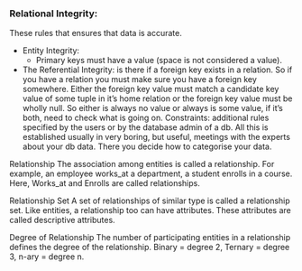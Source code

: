 ### Relational Integrity:

These rules that ensures that data is accurate.

* Entity Integrity:
  - Primary keys must have a value (space is not considered a value).
* The Referential Integrity:
  is there if a foreign key exists in a relation. So if you have a relation you must make sure you have a foreign key somewhere. Either the foreign key value must match a candidate key value of some tuple in it’s home relation or the foreign key value must be wholly null. So either is always no value or always is some value, if it’s both, need to check what is going on.
 Constraints: additional rules specified by the users or by the database admin of a db.
 All this is established usually in very boring, but useful, meetings with the experts about your db data. There you decide how to categorise your data.


 Relationship
 The association among entities is called a relationship. For example, an employee works_at a department, a student enrolls in a course. Here, Works_at and Enrolls are called relationships.

 Relationship Set
 A set of relationships of similar type is called a relationship set. Like entities, a relationship too can have attributes. These attributes are called descriptive attributes.

 Degree of Relationship
 The number of participating entities in a relationship defines the degree of the relationship. Binary = degree 2, Ternary = degree 3, n-ary = degree n.
